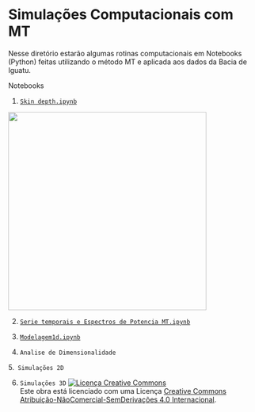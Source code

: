 # Simulações Computacionais com MT

Nesse diretório estarão algumas rotinas computacionais em Notebooks (Python) feitas utilizando o método MT e aplicada aos dados da Bacia de Iguatu.

Notebooks

1. [`Skin depth.ipynb`](https://github.com/arturbenevides/Magnetotelurico/blob/master/Simula%C3%A7%C3%B5es%20Computacionais/Skin%20Depth.ipynb)

<img src='https://github.com/arturbenevides/Magnetotelurico/blob/master/Simula%C3%A7%C3%B5es%20Computacionais/skindepth.png' width=400>

2. [`Serie temporais e Espectros de Potencia MT.ipynb`](https://github.com/arturbenevides/Magnetotelurico/blob/master/Simula%C3%A7%C3%B5es%20Computacionais/Serie%20temporais%20e%20Espectros%20de%20Potencia%20MT.ipynb)

3. [`Modelagem1d.ipynb`](https://github.com/arturbenevides/Magnetotelurico/blob/master/Modelagem1D.ipyn)

4. `Analise de Dimensionalidade`

5.` Simulações 2D`



6. `Simulações 3D`
<a rel="license" href="http://creativecommons.org/licenses/by-nc-nd/4.0/"><img alt="Licença Creative Commons" style="border-width:0" src="https://i.creativecommons.org/l/by-nc-nd/4.0/88x31.png" /></a><br />Este obra está licenciado com uma Licença <a rel="license" href="http://creativecommons.org/licenses/by-nc-nd/4.0/">Creative Commons Atribuição-NãoComercial-SemDerivações 4.0 Internacional</a>.
